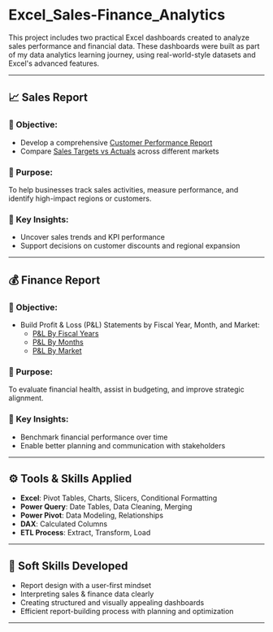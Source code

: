 # Excel_Sales-Finance_Analytics

This project includes two practical Excel dashboards created to analyze sales performance and financial data. These dashboards were built as part of my data analytics learning journey, using real-world-style datasets and Excel's advanced features.

---

## 📈 Sales Report

### 🔹 Objective:
- Develop a comprehensive [Customer Performance Report](Customer%20Performance%20Report.pdf)
- Compare [Sales Targets vs Actuals](Market%20Performance%20VS%20Target.pdf) across different markets

### 🔹 Purpose:
To help businesses track sales activities, measure performance, and identify high-impact regions or customers.

### 🔹 Key Insights:
- Uncover sales trends and KPI performance
- Support decisions on customer discounts and regional expansion

---

## 💰 Finance Report

### 🔹 Objective:
- Build Profit & Loss (P&L) Statements by Fiscal Year, Month, and Market:
  - [P&L By Fiscal Years](P%26L%20By%20Fiscal%20Years.pdf)
  - [P&L By Months](P%26L%20By%20Months.pdf)
  - [P&L By Market](P%26L%20By%20Market.pdf)

### 🔹 Purpose:
To evaluate financial health, assist in budgeting, and improve strategic alignment.

### 🔹 Key Insights:
- Benchmark financial performance over time
- Enable better planning and communication with stakeholders

---

## ⚙️ Tools & Skills Applied

- **Excel**: Pivot Tables, Charts, Slicers, Conditional Formatting
- **Power Query**: Date Tables, Data Cleaning, Merging
- **Power Pivot**: Data Modeling, Relationships
- **DAX**: Calculated Columns
- **ETL Process**: Extract, Transform, Load

---

## 🧠 Soft Skills Developed

- Report design with a user-first mindset
- Interpreting sales & finance data clearly
- Creating structured and visually appealing dashboards
- Efficient report-building process with planning and optimization

---
